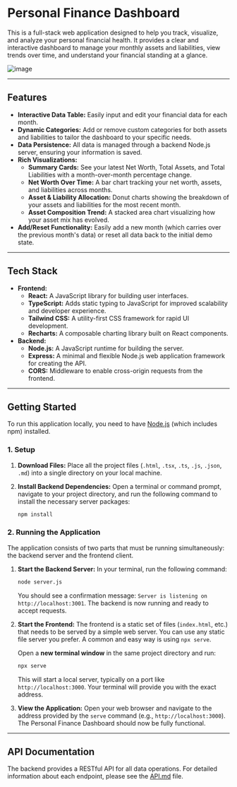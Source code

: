 # Personal Finance Dashboard

This is a full-stack web application designed to help you track, visualize, and analyze your personal financial health. It provides a clear and interactive dashboard to manage your monthly assets and liabilities, view trends over time, and understand your financial standing at a glance.

![image](https://storage.googleapis.com/aistudio-public/gallery/a8c6a086-630d-4ab0-b494-0df5e6e300ac/S2_v2.png)

---

## Features

- **Interactive Data Table:** Easily input and edit your financial data for each month.
- **Dynamic Categories:** Add or remove custom categories for both assets and liabilities to tailor the dashboard to your specific needs.
- **Data Persistence:** All data is managed through a backend Node.js server, ensuring your information is saved.
- **Rich Visualizations:**
    - **Summary Cards:** See your latest Net Worth, Total Assets, and Total Liabilities with a month-over-month percentage change.
    - **Net Worth Over Time:** A bar chart tracking your net worth, assets, and liabilities across months.
    - **Asset & Liability Allocation:** Donut charts showing the breakdown of your assets and liabilities for the most recent month.
    - **Asset Composition Trend:** A stacked area chart visualizing how your asset mix has evolved.
- **Add/Reset Functionality:** Easily add a new month (which carries over the previous month's data) or reset all data back to the initial demo state.

---

## Tech Stack

- **Frontend:**
  - **React:** A JavaScript library for building user interfaces.
  - **TypeScript:** Adds static typing to JavaScript for improved scalability and developer experience.
  - **Tailwind CSS:** A utility-first CSS framework for rapid UI development.
  - **Recharts:** A composable charting library built on React components.
- **Backend:**
  - **Node.js:** A JavaScript runtime for building the server.
  - **Express:** A minimal and flexible Node.js web application framework for creating the API.
  - **CORS:** Middleware to enable cross-origin requests from the frontend.

---

## Getting Started

To run this application locally, you need to have [Node.js](https://nodejs.org/) (which includes npm) installed.

### 1. Setup

1.  **Download Files:** Place all the project files (`.html`, `.tsx`, `.ts`, `.js`, `.json`, `.md`) into a single directory on your local machine.

2.  **Install Backend Dependencies:** Open a terminal or command prompt, navigate to your project directory, and run the following command to install the necessary server packages:
    ```bash
    npm install
    ```

### 2. Running the Application

The application consists of two parts that must be running simultaneously: the backend server and the frontend client.

1.  **Start the Backend Server:**
    In your terminal, run the following command:
    ```bash
    node server.js
    ```
    You should see a confirmation message: `Server is listening on http://localhost:3001`. The backend is now running and ready to accept requests.

2.  **Start the Frontend:**
    The frontend is a static set of files (`index.html`, etc.) that needs to be served by a simple web server. You can use any static file server you prefer. A common and easy way is using `npx serve`.

    Open a **new terminal window** in the same project directory and run:
    ```bash
    npx serve
    ```
    This will start a local server, typically on a port like `http://localhost:3000`. Your terminal will provide you with the exact address.

3.  **View the Application:**
    Open your web browser and navigate to the address provided by the `serve` command (e.g., `http://localhost:3000`). The Personal Finance Dashboard should now be fully functional.

---

## API Documentation

The backend provides a RESTful API for all data operations. For detailed information about each endpoint, please see the [API.md](./API.md) file.
